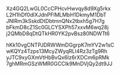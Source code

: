 Xz4GQ2LwGL0CcCPHcvHwvqy8d9Xg5rkx
L2H1hDf0dlXJdnPFlMLMbH1DkmyM1DbT
JNlRm3kSskdDtDbtmnQNx2tbxh5g7H7g
bFkmD8cZ1Sc0GLCYSXPh57xxvM6wq28j
j2QMbD8qDtQTkHR0YK2pvBsz80NDWTt6

hKk10vgCNTPJDRWWmDGgrpK7mYV2w1sC
wKQYz4Tzps13McyZWyqRLl4Rz3zTg9Rh
yJTC9xyGXmVtHbBvQx6lz6rXDCm6pRMk
7ghMRmGSzWMR0GCClk9MnDVjQy2dt9JJ